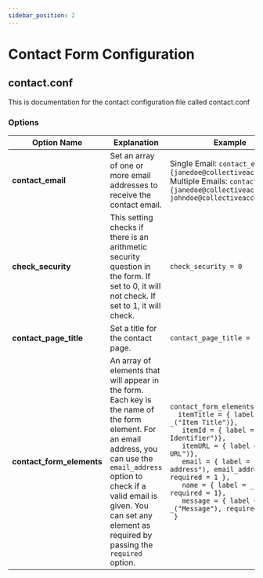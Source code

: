 ```yaml
---
sidebar_position: 2
---
```


# Contact Form Configuration

## contact.conf

This is documentation for the contact configuration file called contact.conf

### Options

| Option Name   | Explanation  | Example  |
| --- | --- | --- |
| **contact_email**         | Set an array of one or more email addresses to receive the contact email.    | Single Email: `contact_email = {janedoe@collectiveaccess.org}` <br/> Multiple Emails: `contact_email = {janedoe@collectiveaccess.org, johndoe@collectiveaccess.org}`   |
| **check_security**        | This setting checks if there is an arithmetic security question in the form. If set to 0, it will not check. If set to 1, it will check.       | `check_security = 0`     |
| **contact_page_title**    | Set a title for the contact page.   | `contact_page_title = "Contact"`      |
| **contact_form_elements** | An array of elements that will appear in the form. Each key is the name of the form element. For an email address, you can use the `email_address` option to check if a valid email is given. You can set any element as required by passing the `required` option. | ```contact_form_elements = { ``` <br/> ```  itemTitle = { label = _("Item Title")},``` <br/> ```    itemId = { label = _("Item Identifier")}, ``` <br/> ```    itemURL = { label = _("Item URL")}, ``` <br/> ```    email = { label = _("Email address"), email_address = 1, required = 1 }, ``` <br/> ```    name = { label = _("Name"), required = 1}, ``` <br/> ```    message = { label = _("Message"), required = 1} ``` <br/> ```  } ``` |
